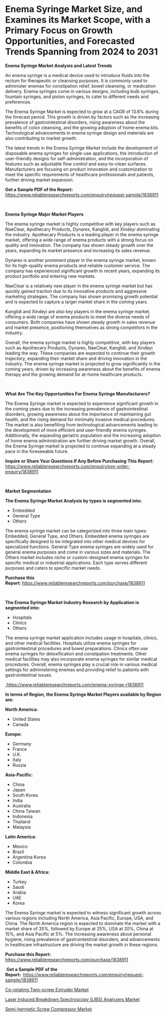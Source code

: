 <p><h1>Enema Syringe Market Size, and Examines its Market Scope, with a Primary Focus on Growth Opportunities, and Forecasted Trends Spanning from 2024 to 2031</h1></p><p><strong>Enema Syringe Market Analysis and Latest Trends</strong></p>
<p><p>An enema syringe is a medical device used to introduce fluids into the rectum for therapeutic or cleansing purposes. It is commonly used to administer enemas for constipation relief, bowel cleansing, or medication delivery. Enema syringes come in various designs, including bulb syringes, fountain syringes, and piston syringes, to cater to different needs and preferences.</p><p>The Enema Syringe Market is expected to grow at a CAGR of 13.6% during the forecast period. This growth is driven by factors such as the increasing prevalence of gastrointestinal disorders, rising awareness about the benefits of colon cleansing, and the growing adoption of home enema kits. Technological advancements in enema syringe design and materials are also contributing to market growth.</p><p>The latest trends in the Enema Syringe Market include the development of disposable enema syringes for single-use applications, the introduction of user-friendly designs for self-administration, and the incorporation of features such as adjustable flow control and easy-to-clean surfaces. Manufacturers are focusing on product innovation and customization to meet the specific requirements of healthcare professionals and patients, further driving market expansion.</p></p>
<p><strong>Get a Sample PDF of the Report:&nbsp;</strong> <a href="https://www.reliableresearchreports.com/enquiry/request-sample/1838911">https://www.reliableresearchreports.com/enquiry/request-sample/1838911</a></p>
<p>&nbsp;</p>
<p><strong>Enema Syringe Major Market Players</strong></p>
<p><p>The enema syringe market is highly competitive with key players such as NaeClear, Apothecary Products, Dynarex, Kanglidi, and Xindeyi dominating the industry. Apothecary Products is a leading player in the enema syringe market, offering a wide range of enema products with a strong focus on quality and innovation. The company has shown steady growth over the years, expanding its market presence and increasing its sales revenue.</p><p>Dynarex is another prominent player in the enema syringe market, known for its high-quality enema products and reliable customer service. The company has experienced significant growth in recent years, expanding its product portfolio and entering new markets.</p><p>NaeClear is a relatively new player in the enema syringe market but has quickly gained traction due to its innovative products and aggressive marketing strategies. The company has shown promising growth potential and is expected to capture a larger market share in the coming years.</p><p>Kanglidi and Xindeyi are also key players in the enema syringe market, offering a wide range of enema products to meet the diverse needs of consumers. Both companies have shown steady growth in sales revenue and market presence, positioning themselves as strong competitors in the industry.</p><p>Overall, the enema syringe market is highly competitive, with key players such as Apothecary Products, Dynarex, NaeClear, Kanglidi, and Xindeyi leading the way. These companies are expected to continue their growth trajectory, expanding their market share and driving innovation in the industry. The enema syringe market is projected to grow significantly in the coming years, driven by increasing awareness about the benefits of enema therapy and the growing demand for at-home healthcare products.</p></p>
<p>&nbsp;</p>
<p><strong>What Are The Key Opportunities For Enema Syringe Manufacturers?</strong></p>
<p><p>The Enema Syringe market is expected to experience significant growth in the coming years due to the increasing prevalence of gastrointestinal disorders, growing awareness about the importance of maintaining gut health, and the rising demand for minimally invasive medical procedures. The market is also benefiting from technological advancements leading to the development of more efficient and user-friendly enema syringes. Additionally, the expanding geriatric population and the increasing adoption of home enema administration are further driving market growth. Overall, the Enema Syringe market is projected to continue expanding at a steady pace in the foreseeable future.</p></p>
<p><strong>Inquire or Share Your Questions If Any Before Purchasing This Report:</strong> <a href="https://www.reliableresearchreports.com/enquiry/pre-order-enquiry/1838911">https://www.reliableresearchreports.com/enquiry/pre-order-enquiry/1838911</a></p>
<p>&nbsp;</p>
<p><strong>Market Segmentation</strong></p>
<p><strong>The Enema Syringe Market Analysis by types is segmented into:</strong></p>
<p><ul><li>Embedded</li><li>General Type</li><li>Others</li></ul></p>
<p><p>The enema syringe market can be categorized into three main types: Embedded, General Type, and Others. Embedded enema syringes are specifically designed to be integrated into other medical devices for specialized functions. General Type enema syringes are widely used for general enema purposes and come in various sizes and materials. The Others market includes niche or custom-designed enema syringes for specific medical or industrial applications. Each type serves different purposes and caters to specific market needs.</p></p>
<p><strong>Purchase this Report:&nbsp;</strong><a href="https://www.reliableresearchreports.com/purchase/1838911">https://www.reliableresearchreports.com/purchase/1838911</a></p>
<p>&nbsp;</p>
<p><strong>The Enema Syringe Market Industry Research by Application is segmented into:</strong></p>
<p><ul><li>Hospitals</li><li>Clinics</li><li>Others</li></ul></p>
<p><p>The enema syringe market application includes usage in hospitals, clinics, and other medical facilities. Hospitals utilize enema syringes for gastrointestinal procedures and bowel preparations. Clinics often use enema syringes for detoxification and constipation treatments. Other medical facilities may also incorporate enema syringes for similar medical procedures. Overall, enema syringes play a crucial role in various medical settings for administering enemas and providing relief to patients with gastrointestinal issues.</p></p>
<p><a href="https://www.reliableresearchreports.com/enema-syringe-r1838911">&nbsp;https://www.reliableresearchreports.com/enema-syringe-r1838911</a></p>
<p><strong>In terms of Region, the Enema Syringe Market Players available by Region are:</strong></p>
<p>
    <p> <strong> North America: </strong>
        <ul>
            <li>United States</li>
            <li>Canada</li>
        </ul>
        </p> 
    <p> <strong> Europe: </strong>
        <ul>
            <li>Germany</li>
            <li>France</li>
            <li>U.K.</li>
            <li>Italy</li>
            <li>Russia</li>
        </ul>
        </p> 
    <p> <strong> Asia-Pacific: </strong>
        <ul>
            <li>China</li>
            <li>Japan</li>
            <li>South Korea</li>
            <li>India</li>
            <li>Australia</li>
            <li>China Taiwan</li>
            <li>Indonesia</li>
            <li>Thailand</li>
            <li>Malaysia</li>
        </ul>
        </p> 
    <p> <strong> Latin America: </strong>
        <ul>
            <li>Mexico</li>
            <li>Brazil</li>
            <li>Argentina Korea</li>
            <li>Colombia</li>
        </ul>
        </p> 
    <p> <strong> Middle East & Africa: </strong>
        <ul>
            <li>Turkey</li>
            <li>Saudi</li>
            <li>Arabia</li>
            <li>UAE</li>
            <li>Korea</li>
        </ul>
    </p>
    </p>
<p><p>The Enema Syringe market is expected to witness significant growth across various regions including North America, Asia Pacific, Europe, USA, and China. The North America region is expected to dominate the market with a market share of 35%, followed by Europe at 25%, USA at 20%, China at 15%, and Asia Pacific at 5%. The increasing awareness about personal hygiene, rising prevalence of gastrointestinal disorders, and advancements in healthcare infrastructure are driving the market growth in these regions.</p></p>
<p><strong>Purchase this Report: </strong><a href="https://www.reliableresearchreports.com/purchase/1838911">https://www.reliableresearchreports.com/purchase/1838911</a></p>
<p>&nbsp;<strong>Get a Sample PDF of the Report:&nbsp;&nbsp;</strong><a href="https://www.reliableresearchreports.com/enquiry/request-sample/1838911">https://www.reliableresearchreports.com/enquiry/request-sample/1838911</a></p>
<p><strong></strong></p>
<p><p><a href="https://github.com/mbisetmhermsr/Market-Research-Report-List-3/blob/main/co-rotating-twin-screw-extruder-market.md">Co-rotating Twin-screw Extruder Market</a></p><p><a href="https://github.com/shahriarnajimjoy333/Market-Research-Report-List-1/blob/main/laser-induced-breakdown-spectroscopy-libs-analyzers-market.md">Laser Induced Breakdown Spectroscopy (LIBS) Analyzers Market</a></p><p><a href="https://github.com/cameroneffertz/Market-Research-Report-List-1/blob/main/semi-hermetic-screw-compressor-market.md">Semi-hermetic Screw Compressor Market</a></p></p>